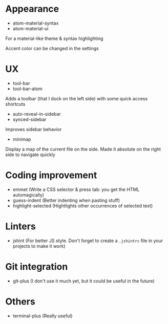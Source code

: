 # Appearance

* atom-material-syntax
* atom-material-ui

For a material-like theme & syntax highlighting

Accent color can be changed in the settings

# UX

* tool-bar
* tool-bar-atom

Adds a toolbar (that I dock on the left side) with some quick access shortcuts

* auto-reveal-in-sidebar
* synced-sidebar

Improves sidebar behavior

* minimap

Display a map of the current file on the side. Made it absolute on the right side to navigate quickly

# Coding improvement

* emmet (Write a CSS selector & press tab: you get the HTML automagically)
* guess-indent (Better indenting when pasting stuff)
* highlight-selected (Hightlights other occurrences of selected text)

# Linters

* jshint (For better JS style. Don't forget to create a `.jshintrc` file in your projects to make it work)

# Git integration

* git-plus (I don't use it much yet, but it could be useful in the future)

# Others

* terminal-plus (Really useful)
  
